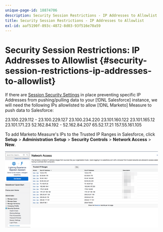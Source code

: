 ```yaml
---
unique-page-id: 18874706
description: Security Session Restrictions - IP Addresses to Allowlist - Marketo Measure - Product Documentation
title: Security Session Restrictions - IP Addresses to Allowlist
exl-id: aaf5190f-893c-4872-8d03-93f516e70a59
---
```

# Security Session Restrictions: IP Addresses to Allowlist {#security-session-restrictions-ip-addresses-to-allowlist}

If there are [Session Security Settings](https://help.salesforce.com/articleView?id=admin_sessions.htm&type=0) in place preventing specific IP Addresses from pushing/pulling data to your [!DNL Salesforce] instance, we will need the following IPs allowlisted to allow [!DNL Marketo] Measure to push data to Salesforce:

23.100.229.112 - 23.100.229.127
23.100.234.220
23.101.160.122
23.101.165.12
23.101.171.23
52.162.84.192 - 52.162.84.207
65.52.17.21
157.55.161.105

To add Marketo Measure's IPs to the Trusted IP Ranges in Salesforce, click **Setup** > **Administration Setup** > **Security Controls** > **Network Access** > **New**.

![](assets/1.png)
